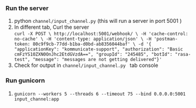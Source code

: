 
### Run the server
   1. python `channel/input_channel.py`  (this will run a server in port 5001 )
   2. In different tab, Curl the server         
                ``` curl -X POST \
                http://localhost:5001/webhook/ \
                -H 'cache-control: no-cache' \
                -H 'content-type: application/json' \
                -H 'postman-token: 80c9f9cb-77dd-b1ba-d0bd-ab8356044baf' \
                -d '{
                  "applicationKey": "kommunicate-support",
                  "authorization": "Basic cmFzYS10ZXN0OnJhc2EtdGVzdA==",
                  "groupId": "245485",
                  "botId": "rasa-test",
                  "message": "messages are not getting delivered"}'
                  ```              
   3. Check for output in `channel/input_channel.py ` tab console


### Run gunicorn
   1. `gunicorn --workers 5 --threads 6 --timeout 75 --bind 0.0.0.0:5001 input_channel:app`
